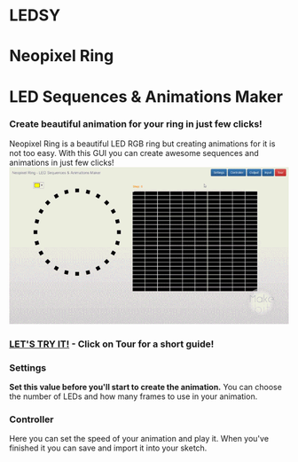 # LEDSY
# Neopixel Ring
# LED Sequences & Animations Maker
### Create beautiful animation for your ring in just few clicks!
Neopixel Ring is a beautiful LED RGB ring but creating animations for it is not too easy.
With this GUI you can create awesome sequences and animations in just few clicks!
![](https://github.com/thumbedmonkey/Neopixel-Ring-LED-Sequences-and-Animations-Maker/blob/75ac17a666ba7f82dd6f146e699e820f098c00fc/images/ledsy%20animated%20screenshots.gif)
### [LET'S TRY IT!](http://thumbedmonkey.github.io/Neopixel-Ring-LED-Sequences-and-Animations-Maker/ledsy.html) - Click on Tour for a short guide!

### Settings
**Set this value before you'll start to create the animation.** You can choose the number of LEDs and how many frames to use in your animation.

### Controller
Here you can set the speed of your animation and play it. When you've finished it you can save and import it into your sketch.
